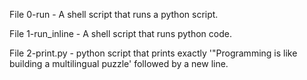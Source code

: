 File 0-run - A shell script that runs a python script.

File 1-run_inline - A shell script that runs python code.

File 2-print.py -  python script that prints exactly '"Programming is like building a multilingual puzzle' followed by a new line.

